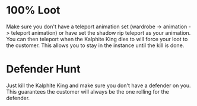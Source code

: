 # 100% Loot
Make sure you don't have a teleport animation set (wardrobe -> animation -> teleport animation) or have set the shadow rip teleport as your animation.
You can then teleport when the Kalphite King dies to will force your loot to the customer. This allows you to stay in the instance until the kill is done.

# Defender Hunt
Just kill the Kalphite King and make sure you don't have a defender on you. This guarantees the customer will always be the one rolling for the defender.